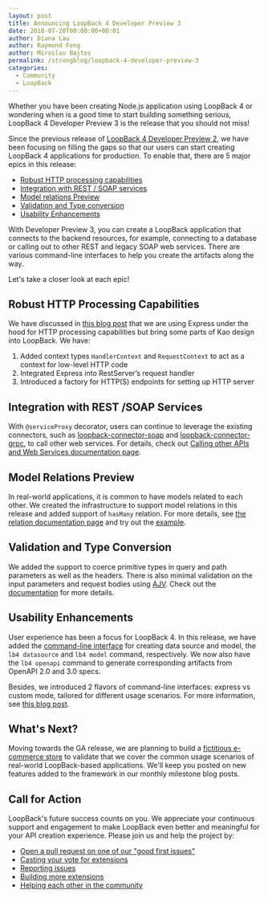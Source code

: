 ```yaml
---
layout: post
title: Announcing LoopBack 4 Developer Preview 3
date: 2018-07-20T00:00:00+00:01
author: Diana Lau
author: Raymond Feng
author: Miroslav Bajtos
permalink: /strongblog/loopback-4-developer-preview-3
categories:
  - Community
  - LoopBack
---
```


Whether you have been creating Node.js application using LoopBack 4 or wondering when is a good time to start building something serious, LoopBack 4 Developer Preview 3 is the release that you should not miss!

Since the previous release of [LoopBack 4 Developer Preview 2][dp2-announcement], we have been focusing on filling the gaps so that our users can start creating LoopBack 4 applications for production. To enable that, there are 5 major epics in this release:

- [Robust HTTP processing capabilities](#robust-http-processing-capabilities)
- [Integration with REST / SOAP services](#integration-with-rest-soap-services)
- [Model relations Preview](#model-relations-preview)
- [Validation and Type conversion](#validation-and-type-conversion)
- [Usability Enhancements](#usability-enhancements)

With Developer Preview 3, you can create a LoopBack application that connects to the backend resources, for example, connecting to a database or calling out to other REST and legacy SOAP web services. There are various command-line interfaces to help you create the artifacts along the way.

Let's take a closer look at each epic!

<!--more-->

## Robust HTTP Processing Capabilities

We have discussed in [this blog post](https://strongloop.com/strongblog/loopback4-improves-inbound-http-processing) that we are using Express under the hood for HTTP processing capabilities but bring some parts of Kao design into LoopBack. We have:

1.  Added context types `HandlerContext` and `RequestContext` to act as a context for low-level HTTP code
2.  Integrated Express into RestServer’s request handler
3.  Introduced a factory for HTTP(S) endpoints for setting up HTTP server

## Integration with REST /SOAP Services

With `@serviceProxy` decorator, users can continue to leverage the existing connectors, such as [loopback-connector-soap][loopback-connector-soap] and [loopback-connector-grpc][loopback-connector-grpc], to call other web services. For details, check out [Calling other APIs and Web Services documentation page](http://loopback.io/doc/en/lb4/Calling-other-APIs-and-web-services.html).

## Model Relations Preview

In real-world applications, it is common to have models related to each other. We created the infrastructure to support model relations in this release and added support of `hasMany` relation. For more details, see [the relation documentation page](link) and try out the [example](link).

## Validation and Type Conversion

We added the support to coerce primitive types in query and path parameters as well as the headers. There is also minimal validation on the input parameters and request bodies using [AJV][ajv]. Check out the [documentation](link) for more details.

## Usability Enhancements

User experience has been a focus for LoopBack 4. In this release, we have added the [command-line interface][cli] for creating data source and model, the `lb4 datasource` and `lb4 model` command, respectively. We now also have the `lb4 openapi` command to generate corresponding artifacts from OpenAPI 2.0 and 3.0 specs.

Besides, we introduced 2 flavors of command-line interfaces: express vs custom mode, tailored for different usage scenarios. For more information, see [this blog post](link).

## What's Next?

Moving towards the GA release, we are planning to build a [fictitious e-commerce store][estore] to validate that we cover the common usage scenarios of real-world LoopBack-based applications. We'll keep you posted on new features added to the framework in our monthly milestone blog posts.

## Call for Action

LoopBack's future success counts on you. We appreciate your continuous support and engagement to make LoopBack even better and meaningful for your API creation experience. Please join us and help the project by:

- [Open a pull request on one of our "good first issues"](https://github.com/strongloop/loopback-next/labels/good%20first%20issue)
- [Casting your vote for extensions](https://github.com/strongloop/loopback-next/issues/512)
- [Reporting issues](https://github.com/strongloop/loopback-next/issues)
- [Building more extensions](https://github.com/strongloop/loopback-next/issues/647)
- [Helping each other in the community](https://groups.google.com/forum/#!forum/loopbackjs)

[dp2-announcement]: https://strongloop.com/strongblog/loopback-4-developer-preview-2/
[dp3-scope]: https://github.com/strongloop/loopback-next/issues/1330
[http-hardening]: https://github.com/strongloop/loopback-next/issues/1038
[service-integration]: https://github.com/strongloop/loopback-next/issues/1036
[model-relation]: https://github.com/strongloop/loopback-next/issues/1032
[conversion]: https://github.com/strongloop/loopback-next/issues/755
[calling-other-apis]: http://loopback.io/doc/en/lb4/Calling-other-APIs-and-web-services.html
[ajv]: https://www.npmjs.com/package/ajv
[cli]: https://loopback.io/doc/en/lb4/Command-line-interface.html
[loopback-connector-soap]: https://www.npmjs.com/package/loopback-connector-soap
[loopback-connector-grpc]: https://www.npmjs.com/package/loopback-connector-grpc
[estore]: https://github.com/strongloop/loopback-next/issues/1476
[april-milestone]: https://strongloop.com/strongblog/april-2018-milestone/
[may-milestone]: https://strongloop.com/strongblog/may-2018-milestone/
[june-milestone]: https://strongloop.com/strongblog/june-2018-milestone/
